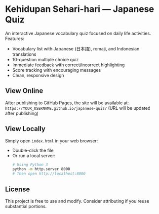 # Kehidupan Sehari-hari — Japanese Quiz

An interactive Japanese vocabulary quiz focused on daily life activities. Features:
- Vocabulary list with Japanese (日本語), romaji, and Indonesian translations
- 10-question multiple choice quiz
- Immediate feedback with correct/incorrect highlighting
- Score tracking with encouraging messages
- Clean, responsive design

## View Online

After publishing to GitHub Pages, the site will be available at:
`https://YOUR_USERNAME.github.io/japanese-quiz/` (URL will be updated after publishing)

## View Locally

Simply open `index.html` in your web browser:
- Double-click the file
- Or run a local server:
  ```bash
  # Using Python 3
  python -m http.server 8000
  # Then open http://localhost:8000
  ```

## License

This project is free to use and modify. Consider attributing if you reuse substantial portions.
